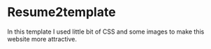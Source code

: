# Resume2template
In this template I used little bit of CSS and some images to make this website more attractive.
